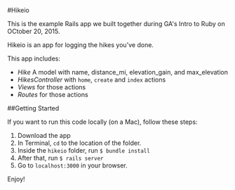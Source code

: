 #Hikeio

This is the example Rails app we built together during GA's Intro to Ruby on OCtober 20, 2015.

Hikeio is an app for logging the hikes you've done.

This app includes:

* *Hike* A model with name, distance_mi, elevation_gain, and max_elevation
* *HikesController* with `home`, `create` and `index` actions
* *Views* for those actions
* *Routes* for those actions

##Getting Started

If you want to run this code locally (on a Mac), follow these steps:

1. Download the app
2. In Terminal, `cd` to the location of the folder.
3. Inside the `hikeio` folder, run `$ bundle install`
4. After that, run `$ rails server`
5. Go to `localhost:3000` in your browser.

Enjoy!